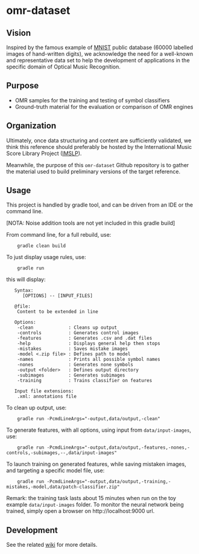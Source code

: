 # omr-dataset

## Vision

Inspired by the famous example of [MNIST][1] public database (60000 labelled images of hand-written digits), we acknowledge the need for a well-known and representative data set to help the development of applications in the specific domain of Optical Music Recognition.

## Purpose

+ OMR samples for the training and testing of symbol classifiers
+ Ground-truth material for the evaluation or comparison of OMR engines

## Organization

Ultimately, once data structuring and content are sufficiently validated, we think this reference should preferably be hosted by the International Music Score Library Project ([IMSLP][2]). 

Meanwhile, the purpose of this `omr-dataset` Github repository is to gather the material used to build preliminary versions of the target reference.

## Usage

This project is handled by gradle tool, and can be driven from an IDE or the command line.

\[NOTA: Noise addition tools are not yet included in this gradle build\]

From command line, for a full rebuild, use:

```
    gradle clean build
```

To just display usage rules, use:

```
    gradle run
```   

this will display:  

```
   Syntax:
      [OPTIONS] -- [INPUT_FILES]
   
   @file:
    Content to be extended in line
   
   Options:
    -clean             : Cleans up output
    -controls          : Generates control images
    -features          : Generates .csv and .dat files
    -help              : Displays general help then stops
    -mistakes          : Saves mistake images
    -model <.zip file> : Defines path to model
    -names             : Prints all possible symbol names
    -nones             : Generates none symbols
    -output <folder>   : Defines output directory
    -subimages         : Generates subimages
    -training          : Trains classifier on features
   
   Input file extensions:
    .xml: annotations file
```

To clean up output, use:
```
    gradle run -PcmdLineArgs="-output,data/output,-clean"
```

To generate features, with all options, using input from `data/input-images`, use:
```
    gradle run -PcmdLineArgs="-output,data/output,-features,-nones,-controls,-subimages,--,data/input-images"
```

To launch training on generated features, while saving mistaken images, and targeting a specific model file, use:
```
    gradle run -PcmdLineArgs="-output,data/output,-training,-mistakes,-model,data/patch-classifier.zip"
```

Remark: the training task lasts about 15 minutes when run on the toy example `data/input-images` folder.
To monitor the neural network being trained, simply open a browser on http://localhost:9000 url.

## Development

See the related [wiki][3] for more details.

[1]: http://yann.lecun.com/exdb/mnist/
[2]: http://imslp.org/
[3]: https://github.com/Audiveris/omr-dataset/wiki
